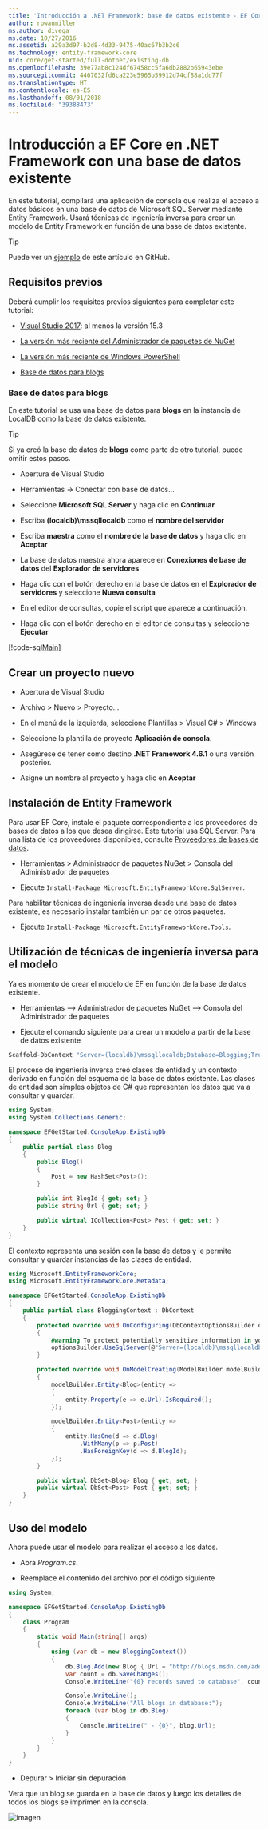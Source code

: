 ```yaml
---
title: 'Introducción a .NET Framework: base de datos existente - EF Core'
author: rowanmiller
ms.author: divega
ms.date: 10/27/2016
ms.assetid: a29a3d97-b2d8-4d33-9475-40ac67b3b2c6
ms.technology: entity-framework-core
uid: core/get-started/full-dotnet/existing-db
ms.openlocfilehash: 39e77ab8c124df67458cc5fa6db2882b65943ebe
ms.sourcegitcommit: 4467032fd6ca223e5965b59912d74cf88a1dd77f
ms.translationtype: HT
ms.contentlocale: es-ES
ms.lasthandoff: 08/01/2018
ms.locfileid: "39388473"
---
```

# <a name="getting-started-with-ef-core-on-net-framework-with-an-existing-database"></a>Introducción a EF Core en .NET Framework con una base de datos existente

En este tutorial, compilará una aplicación de consola que realiza el acceso a datos básicos en una base de datos de Microsoft SQL Server mediante Entity Framework. Usará técnicas de ingeniería inversa para crear un modelo de Entity Framework en función de una base de datos existente.

> [!TIP]  
> Puede ver un [ejemplo](https://github.com/aspnet/EntityFramework.Docs/tree/master/samples/core/GetStarted/FullNet/ConsoleApp.ExistingDb) de este artículo en GitHub.

## <a name="prerequisites"></a>Requisitos previos

Deberá cumplir los requisitos previos siguientes para completar este tutorial:

* [Visual Studio 2017](https://www.visualstudio.com/downloads/): al menos la versión 15.3

* [La versión más reciente del Administrador de paquetes de NuGet](https://dist.nuget.org/index.html)

* [La versión más reciente de Windows PowerShell](https://docs.microsoft.com/powershell/scripting/setup/installing-windows-powershell)

* [Base de datos para blogs](#blogging-database)

### <a name="blogging-database"></a>Base de datos para blogs

En este tutorial se usa una base de datos para **blogs** en la instancia de LocalDB como la base de datos existente.

> [!TIP]  
> Si ya creó la base de datos de **blogs** como parte de otro tutorial, puede omitir estos pasos.

* Apertura de Visual Studio

* Herramientas -> Conectar con base de datos...

* Seleccione **Microsoft SQL Server** y haga clic en **Continuar**

* Escriba **(localdb)\mssqllocaldb** como el **nombre del servidor**

* Escriba **maestra** como el **nombre de la base de datos** y haga clic en **Aceptar**

* La base de datos maestra ahora aparece en **Conexiones de base de datos** del **Explorador de servidores**

* Haga clic con el botón derecho en la base de datos en el **Explorador de servidores** y seleccione **Nueva consulta**

* En el editor de consultas, copie el script que aparece a continuación.

* Haga clic con el botón derecho en el editor de consultas y seleccione **Ejecutar**

[!code-sql[Main](../_shared/create-blogging-database-script.sql)]

## <a name="create-a-new-project"></a>Crear un proyecto nuevo

* Apertura de Visual Studio

* Archivo > Nuevo > Proyecto...

* En el menú de la izquierda, seleccione Plantillas > Visual C# > Windows

* Seleccione la plantilla de proyecto **Aplicación de consola**.

* Asegúrese de tener como destino **.NET Framework 4.6.1** o una versión posterior.

* Asigne un nombre al proyecto y haga clic en **Aceptar**

## <a name="install-entity-framework"></a>Instalación de Entity Framework

Para usar EF Core, instale el paquete correspondiente a los proveedores de bases de datos a los que desea dirigirse. Este tutorial usa SQL Server. Para una lista de los proveedores disponibles, consulte [Proveedores de bases de datos](../../providers/index.md).

* Herramientas > Administrador de paquetes NuGet > Consola del Administrador de paquetes

* Ejecute `Install-Package Microsoft.EntityFrameworkCore.SqlServer`.

Para habilitar técnicas de ingeniería inversa desde una base de datos existente, es necesario instalar también un par de otros paquetes.

* Ejecute `Install-Package Microsoft.EntityFrameworkCore.Tools`.

## <a name="reverse-engineer-your-model"></a>Utilización de técnicas de ingeniería inversa para el modelo

Ya es momento de crear el modelo de EF en función de la base de datos existente.

* Herramientas –> Administrador de paquetes NuGet –> Consola del Administrador de paquetes

* Ejecute el comando siguiente para crear un modelo a partir de la base de datos existente

``` powershell
Scaffold-DbContext "Server=(localdb)\mssqllocaldb;Database=Blogging;Trusted_Connection=True;" Microsoft.EntityFrameworkCore.SqlServer
```

El proceso de ingeniería inversa creó clases de entidad y un contexto derivado en función del esquema de la base de datos existente. Las clases de entidad son simples objetos de C# que representan los datos que va a consultar y guardar.

<!-- [!code-csharp[Main](samples/core/GetStarted/FullNet/ConsoleApp.ExistingDb/Blog.cs)] -->
``` csharp
using System;
using System.Collections.Generic;

namespace EFGetStarted.ConsoleApp.ExistingDb
{
    public partial class Blog
    {
        public Blog()
        {
            Post = new HashSet<Post>();
        }

        public int BlogId { get; set; }
        public string Url { get; set; }

        public virtual ICollection<Post> Post { get; set; }
    }
}
```

El contexto representa una sesión con la base de datos y le permite consultar y guardar instancias de las clases de entidad.

<!-- [!code-csharp[Main](samples/core/GetStarted/FullNet/ConsoleApp.ExistingDb/BloggingContext.cs)] -->
``` csharp
using Microsoft.EntityFrameworkCore;
using Microsoft.EntityFrameworkCore.Metadata;

namespace EFGetStarted.ConsoleApp.ExistingDb
{
    public partial class BloggingContext : DbContext
    {
        protected override void OnConfiguring(DbContextOptionsBuilder optionsBuilder)
        {
            #warning To protect potentially sensitive information in your connection string, you should move it out of source code. See http://go.microsoft.com/fwlink/?LinkId=723263 for guidance on storing connection strings.
            optionsBuilder.UseSqlServer(@"Server=(localdb)\mssqllocaldb;Database=Blogging;Trusted_Connection=True;");
        }

        protected override void OnModelCreating(ModelBuilder modelBuilder)
        {
            modelBuilder.Entity<Blog>(entity =>
            {
                entity.Property(e => e.Url).IsRequired();
            });

            modelBuilder.Entity<Post>(entity =>
            {
                entity.HasOne(d => d.Blog)
                    .WithMany(p => p.Post)
                    .HasForeignKey(d => d.BlogId);
            });
        }

        public virtual DbSet<Blog> Blog { get; set; }
        public virtual DbSet<Post> Post { get; set; }
    }
}
```

## <a name="use-your-model"></a>Uso del modelo

Ahora puede usar el modelo para realizar el acceso a los datos.

* Abra *Program.cs*.

* Reemplace el contenido del archivo por el código siguiente

<!-- [!code-csharp[Main](samples/core/GetStarted/FullNet/ConsoleApp.ExistingDb/Program.cs)] -->
``` csharp
using System;

namespace EFGetStarted.ConsoleApp.ExistingDb
{
    class Program
    {
        static void Main(string[] args)
        {
            using (var db = new BloggingContext())
            {
                db.Blog.Add(new Blog { Url = "http://blogs.msdn.com/adonet" });
                var count = db.SaveChanges();
                Console.WriteLine("{0} records saved to database", count);

                Console.WriteLine();
                Console.WriteLine("All blogs in database:");
                foreach (var blog in db.Blog)
                {
                    Console.WriteLine(" - {0}", blog.Url);
                }
            }
        }
    }
}
```

* Depurar > Iniciar sin depuración

Verá que un blog se guarda en la base de datos y luego los detalles de todos los blogs se imprimen en la consola.

![imagen](_static/output-existing-db.png)

